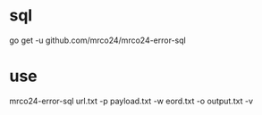 # sql
go get -u github.com/mrco24/mrco24-error-sql


# use
mrco24-error-sql url.txt -p payload.txt -w eord.txt -o output.txt -v
